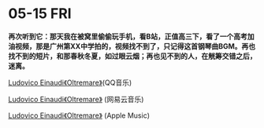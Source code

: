 # 05-15 FRI

**再次听到它：那天我在被窝里偷偷玩手机，看B站，正值高三下，看了一个高考加油视频，那是广州第XX中学拍的，视频找不到了，只记得这首钢琴曲BGM。再也找不到的短片，和那春秋冬夏，如过眼云烟；再也见不到的人，在觥筹交错之后，迷离。**

[Ludovico Einaudi《Oltremare》](%20https://c.y.qq.com/base/fcgi-bin/u?__=7gzrOhV%20)\(QQ音乐\)

[Ludovico Einaudi《Oltremare》](http://music.163.com/song/20952125/?userid=475877066) \(网易云音乐\)

[Ludovico Einaudi《Oltremare》](https://music.apple.com/au/album/oltremare/1512004517?i=1512004534) \(Apple Music\)

